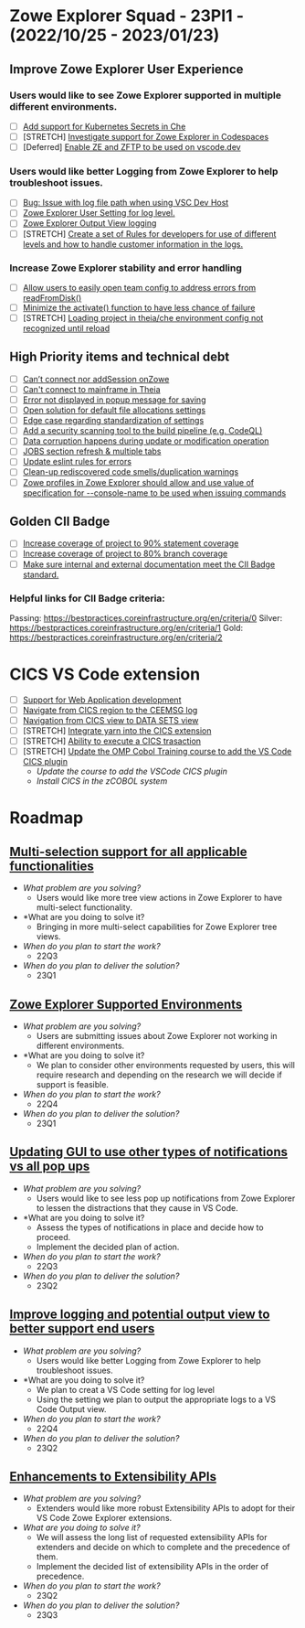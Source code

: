 # Zowe Explorer Squad - 23PI1 - (2022/10/25 - 2023/01/23)

## Improve Zowe Explorer User Experience

### Users would like to see Zowe Explorer supported in multiple different environments.

- [ ] [Add support for Kubernetes Secrets in Che](https://github.com/zowe/vscode-extension-for-zowe/issues/1963)
- [ ] [STRETCH] [Investigate support for Zowe Explorer in Codespaces](https://github.com/zowe/vscode-extension-for-zowe/issues/1854)
- [ ] [Deferred] [Enable ZE and ZFTP to be used on vscode.dev](https://github.com/zowe/vscode-extension-for-zowe/issues/1798)

### Users would like better Logging from Zowe Explorer to help troubleshoot issues.

- [ ] [Bug: Issue with log file path when using VSC Dev Host](https://github.com/zowe/vscode-extension-for-zowe/issues/1926)
- [ ] [Zowe Explorer User Setting for log level.](https://github.com/zowe/vscode-extension-for-zowe/issues/1961)
- [ ] [Zowe Explorer Output View logging](https://github.com/zowe/vscode-extension-for-zowe/issues/1918)
- [ ] [STRETCH] [Create a set of Rules for developers for use of different levels and how to handle customer information in the logs.](https://github.com/zowe/vscode-extension-for-zowe/issues/1962)

### Increase Zowe Explorer stability and error handling

- [ ] [Allow users to easily open team config to address errors from readFromDisk()](https://github.com/zowe/vscode-extension-for-zowe/issues/1986)
- [ ] [Minimize the activate() function to have less chance of failure](https://github.com/zowe/vscode-extension-for-zowe/issues/1985)
- [ ] [STRETCH] [Loading project in theia/che environment config not recognized until reload](https://github.com/zowe/vscode-extension-for-zowe/issues/1984)

## High Priority items and technical debt 

- [ ] [Can’t connect nor addSession onZowe](https://github.com/zowe/vscode-extension-for-zowe/issues/2019)
- [ ] [Can't connect to mainframe in Theia](https://github.com/zowe/vscode-extension-for-zowe/issues/2095)
- [ ] [Error not displayed in popup message for saving](https://github.com/zowe/vscode-extension-for-zowe/issues/2099)
- [ ] [Open solution for default file allocations settings](https://github.com/zowe/vscode-extension-for-zowe/issues/1425)
- [ ] [Edge case regarding standardization of settings](https://github.com/zowe/vscode-extension-for-zowe/issues/1520)
- [ ] [Add a security scanning tool to the build pipeline (e.g. CodeQL)](https://github.com/zowe/vscode-extension-for-zowe/issues/1256)
- [ ] [Data corruption happens during update or modification operation](https://github.com/zowe/vscode-extension-for-zowe/issues/1948)
- [ ] [JOBS section refresh & multiple tabs](https://github.com/zowe/vscode-extension-for-zowe/issues/1952)
- [ ] [Update eslint rules for errors](https://github.com/zowe/vscode-extension-for-zowe/issues/2068)
- [ ] [Clean-up rediscovered code smells/duplication warnings](https://github.com/zowe/vscode-extension-for-zowe/issues/2063)
- [ ] [Zowe profiles in Zowe Explorer should allow and use value of specification for --console-name to be used when issuing commands](https://github.com/zowe/vscode-extension-for-zowe/issues/1667)

## Golden CII Badge

- [ ] [Increase coverage of project to 90% statement coverage](https://github.com/zowe/vscode-extension-for-zowe/issues/1946)
- [ ] [Increase coverage of project to 80% branch coverage](https://github.com/zowe/vscode-extension-for-zowe/issues/1965)
- [ ] [Make sure internal and external documentation meet the CII Badge standard.](https://github.com/zowe/vscode-extension-for-zowe/issues/1966)

### Helpful links for CII Badge criteria:
Passing: https://bestpractices.coreinfrastructure.org/en/criteria/0
Silver: https://bestpractices.coreinfrastructure.org/en/criteria/1
Gold: https://bestpractices.coreinfrastructure.org/en/criteria/2

# CICS VS Code extension

- [ ] [Support for Web Application development](https://github.com/zowe/vscode-extension-for-cics/issues/273)
- [ ] [Navigate from CICS region to the CEEMSG log](https://github.com/zowe/vscode-extension-for-cics/issues/178)
- [ ] [Navigation from CICS view to DATA SETS view](https://github.com/zowe/vscode-extension-for-cics/issues/250)
- [ ] [STRETCH] [Integrate yarn into the CICS extension](https://github.com/zowe/vscode-extension-for-zowe/discussions/1540)
- [ ] [STRETCH] [Ability to execute a CICS trasaction](https://github.com/zowe/vscode-extension-for-cics/issues/205)
- [ ] [STRETCH] [Update the OMP Cobol Training course to add the VS Code CICS plugin](https://github.com/zowe/vscode-extension-for-cics/issues/189)
   - _Update the course to add the VSCode CICS plugin_
   - _Install CICS in the zCOBOL system_

# Roadmap

## [Multi-selection support for all applicable functionalities](https://github.com/zowe/vscode-extension-for-zowe/issues/1286)
- *What problem are you solving?*
  - Users would like more tree view actions in Zowe Explorer to have multi-select functionality.
- *What are you doing to solve it?
  - Bringing in more multi-select capabilities for Zowe Explorer tree views.
- *When do you plan to start the work?*
  - 22Q3
- *When do you plan to deliver the solution?*
  - 23Q1

## [Zowe Explorer Supported Environments](https://github.com/zowe/vscode-extension-for-zowe/issues/1862)

- *What problem are you solving?*
  - Users are submitting issues about Zowe Explorer not working in different environments.
- *What are you doing to solve it?
  - We plan to consider other environments requested by users, this will require research and depending on the research we will decide if support is feasible.
- *When do you plan to start the work?*
  - 22Q4
- *When do you plan to deliver the solution?*
  - 23Q1

## [Updating GUI to use other types of notifications vs all pop ups](https://github.com/zowe/vscode-extension-for-zowe/issues/1517)

- *What problem are you solving?*
  - Users would like to see less pop up notifications from Zowe Explorer to lessen the distractions that they cause in VS Code.
- *What are you doing to solve it?
  - Assess the types of notifications in place and decide how to proceed.
  - Implement the decided plan of action.
- *When do you plan to start the work?*
  - 22Q3
- *When do you plan to deliver the solution?*
  - 23Q2

## [Improve logging and potential output view to better support end users](https://github.com/zowe/vscode-extension-for-zowe/issues/1024)

- *What problem are you solving?*
  - Users would like better Logging from Zowe Explorer to help troubleshoot issues.
- *What are you doing to solve it?
  - We plan to creat a VS Code setting for log level
  - Using the setting we plan to output the appropriate logs to a VS Code Output view.
- *When do you plan to start the work?*
  - 22Q4
- *When do you plan to deliver the solution?*
  - 23Q2

## [Enhancements to Extensibility APIs](https://github.com/zowe/vscode-extension-for-zowe/issues/1791)

- *What problem are you solving?*
  - Extenders would like more robust Extensibility APIs to adopt for their VS Code Zowe Explorer extensions.
- *What are you doing to solve it?*
  - We will assess the long list of requested extensibility APIs for extenders and decide on which to complete and the precedence of them.
  - Implement the decided list of extensibility APIs in the order of precedence.
- *When do you plan to start the work?*
  - 23Q2
- *When do you plan to deliver the solution?*
  - 23Q3 
